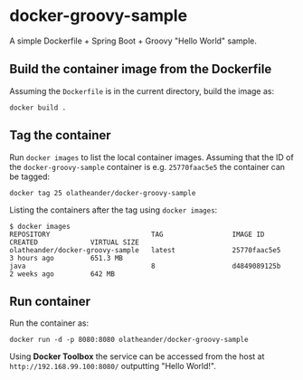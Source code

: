 # docker-groovy-sample
A simple Dockerfile + Spring Boot + Groovy "Hello World" sample.

## Build the container image from the Dockerfile
Assuming the `Dockerfile` is in the current directory, build the image as:

    docker build .

## Tag the container
Run `docker images` to list the local container images. Assuming that the ID of the `docker-groovy-sample` container is e.g. `25770faac5e5` the container can be tagged:

    docker tag 25 olatheander/docker-groovy-sample

Listing the containers after the tag using `docker images`:

    $ docker images
    REPOSITORY                         TAG                 IMAGE ID            CREATED             VIRTUAL SIZE
    olatheander/docker-groovy-sample   latest              25770faac5e5        3 hours ago         651.3 MB
    java                               8                   d4849089125b        2 weeks ago         642 MB

## Run container
Run the container as:

    docker run -d -p 8080:8080 olatheander/docker-groovy-sample

Using **Docker Toolbox** the service can be accessed from the host at `http://192.168.99.100:8080/` outputting "Hello World!".